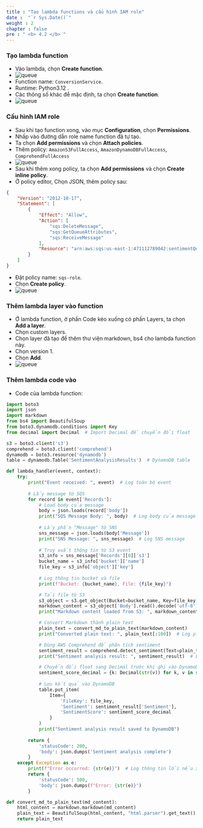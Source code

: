 ```yaml
---
title : "Tạo lambda functions và cấu hình IAM role"
date :  "`r Sys.Date()`" 
weight : 2 
chapter : false
pre : " <b> 4.2 </b> "
---
```







### Tạo lambda function
* Vào lambda, chọn **Create function**.
* ![queue](/workshop-aws-card-clash-5/images/3.connect/3.8.png) 
* Function name: ```ConversionService```.
* Runtime: Python3.12 .
* Các thông số khác để mặc định, ta chọn **Create function**.
* ![queue](/workshop-aws-card-clash-5/images/3.connect/3.9.png) 
### Cấu hình IAM role
* Sau khi tạo function xong, vào mục **Configuration**, chọn **Permissions**.
* Nhấp vào đường dẫn role name function đã tự tạo.
* Ta chọn **Add permissions** và chọn **Attach policies**.
* Thêm policy: ```AmazonS3FullAccess```, ```AmazonDynamoDBFullAccess```, ```ComprehendFullAccess```
* ![queue](/workshop-aws-card-clash-5/images/3.connect/3.10.png) 
* Sau khi thêm xong policy, ta chọn **Add permissions** và chọn **Create inline policy**.
* Ở policy editor, Chọn JSON, thêm policy sau:
```JSON
{
    "Version": "2012-10-17",
    "Statement": [
        {
            "Effect": "Allow",
            "Action": [
                "sqs:DeleteMessage",
                "sqs:GetQueueAttributes",
                "sqs:ReceiveMessage"
            ],
            "Resource": "arn:aws:sqs:us-east-1:471112789042:sentimentQueue"
        }
    ]
}
```
* Đặt policy name: ```sqs-role```.
* Chọn **Create policy**.
* ![queue](/workshop-aws-card-clash-5/images/3.connect/3.4.png) 

### Thêm lambda layer vào function
* Ở lambda function, ở phần Code kéo xuống có phần Layers, ta chọn **Add a layer**.
* Chọn custom layers.
* Chọn layer đã tạo để thêm thư viện markdown, bs4 cho lambda function này.
* Chọn version 1.
* Chọn **Add**.
* ![queue](/workshop-aws-card-clash-5/images/3.connect/3.11.png) 

### Thêm lambda code vào
* Code của lambda function:
```python
import boto3
import json
import markdown
from bs4 import BeautifulSoup
from boto3.dynamodb.conditions import Key
from decimal import Decimal  # Import Decimal để chuyển đổi float

s3 = boto3.client('s3')
comprehend = boto3.client('comprehend')
dynamodb = boto3.resource('dynamodb')
table = dynamodb.Table('SentimentAnalysisResults')  # DynamoDB table

def lambda_handler(event, context):
    try:
        print("Event received: ", event)  # Log toàn bộ event
        
        # Lấy message từ SQS
        for record in event['Records']:
            # Load body của message
            body = json.loads(record['body'])
            print("SQS Message Body: ", body)  # Log body của message
            
            # Lấy phần "Message" từ SNS
            sns_message = json.loads(body['Message'])
            print("SNS Message: ", sns_message)  # Log SNS message
            
            # Truy xuất thông tin từ S3 event
            s3_info = sns_message['Records'][0]['s3']
            bucket_name = s3_info['bucket']['name']
            file_key = s3_info['object']['key']
            
            # Log thông tin bucket và file
            print(f"Bucket: {bucket_name}, File: {file_key}")

            # Tải file từ S3
            s3_object = s3.get_object(Bucket=bucket_name, Key=file_key)
            markdown_content = s3_object['Body'].read().decode('utf-8')
            print("Markdown content loaded from S3: ", markdown_content[:100])  # Log 100 ký tự đầu tiên

            # Convert Markdown thành plain text
            plain_text = convert_md_to_plain_text(markdown_content)
            print("Converted plain text: ", plain_text[:100])  # Log plain text đã chuyển đổi

            # Dùng AWS Comprehend để phân tích sentiment
            sentiment_result = comprehend.detect_sentiment(Text=plain_text, LanguageCode='en')
            print("Sentiment analysis result: ", sentiment_result)  # Log kết quả sentiment từ AWS Comprehend

            # Chuyển đổi float sang Decimal trước khi ghi vào DynamoDB
            sentiment_score_decimal = {k: Decimal(str(v)) for k, v in sentiment_result['SentimentScore'].items()}
            
            # Lưu kết quả vào DynamoDB
            table.put_item(
                Item={
                    'FileKey': file_key,
                    'Sentiment': sentiment_result['Sentiment'],
                    'SentimentScore': sentiment_score_decimal
                }
            )
            print("Sentiment analysis result saved to DynamoDB")
        
        return {
            'statusCode': 200,
            'body': json.dumps('Sentiment analysis complete')
        }
    except Exception as e:
        print(f"Error occurred: {str(e)}")  # Log thông tin lỗi nếu xảy ra
        return {
            'statusCode': 500,
            'body': json.dumps(f"Error: {str(e)}")
        }

def convert_md_to_plain_text(md_content):
    html_content = markdown.markdown(md_content)
    plain_text = BeautifulSoup(html_content, "html.parser").get_text()
    return plain_text

```